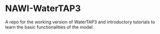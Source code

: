 # NAWI-WaterTAP3

A repo for the working version of WaterTAP3 and introductory tutorials to learn the basic functionalities of the model.
